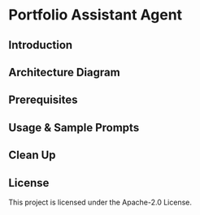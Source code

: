 # Portfolio Assistant Agent

## Introduction

## Architecture Diagram

## Prerequisites

## Usage & Sample Prompts

## Clean Up

## License

This project is licensed under the Apache-2.0 License.
